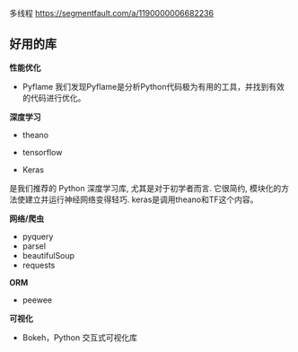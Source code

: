 多线程
https://segmentfault.com/a/1190000006682236


## 好用的库

**性能优化**

- Pyflame
我们发现Pyflame是分析Python代码极为有用的工具，并找到有效的代码进行优化。

**深度学习**


- theano
- tensorflow

- Keras 

是我们推荐的 Python 深度学习库, 尤其是对于初学者而言. 它很简约, 模块化的方法使建立并运行神经网络变得轻巧.
keras是调用theano和TF这个内容。 

**网络/爬虫**

- pyquery
- parsel
- beautifulSoup
- requests

**ORM**

- peewee


**可视化**

- Bokeh，Python 交互式可视化库
